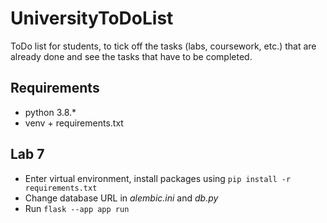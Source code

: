 # UniversityToDoList
ToDo list for students, to tick off the tasks (labs, coursework, etc.) that are already done and see the tasks that have to be completed.

## Requirements
- python 3.8.*
- venv + requirements.txt

## Lab 7
- Enter virtual environment, install packages using `pip install -r requirements.txt`
- Change database URL in *alembic.ini* and *db.py*
- Run `flask --app app run`